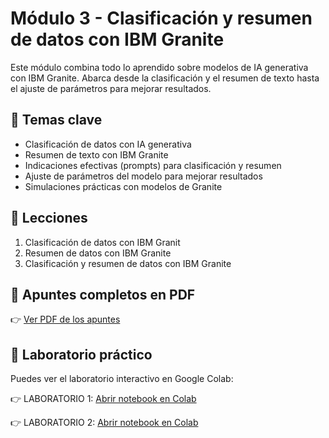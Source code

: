 # Módulo 3 - Clasificación y resumen de datos con IBM Granite

Este módulo combina todo lo aprendido sobre modelos de IA generativa con IBM Granite. Abarca desde la clasificación y el resumen de texto hasta el ajuste de parámetros para mejorar resultados.

## 🧠 Temas clave

- Clasificación de datos con IA generativa
- Resumen de texto con IBM Granite
- Indicaciones efectivas (prompts) para clasificación y resumen
- Ajuste de parámetros del modelo para mejorar resultados
- Simulaciones prácticas con modelos de Granite

## 🧪 Lecciones

1. Clasificación de datos con IBM Granit
2. Resumen de datos con IBM Granite
3. Clasificación y resumen de datos con IBM Granite

## 📎 Apuntes completos en PDF

👉 [Ver PDF de los apuntes](./modulo3_granite_apuntes.pdf)

## 🔬 Laboratorio práctico

Puedes ver el laboratorio interactivo en Google Colab:

👉 LABORATORIO 1: [Abrir notebook en Colab](https://colab.research.google.com/drive/1e1n7QjlcwigctN_FmUwy5KxEZXuDFeg0?usp=sharing)



👉 LABORATORIO 2: [Abrir notebook en Colab](https://colab.research.google.com/drive/1DFI8WOEGSO5chUK8T_YcN8NlYa9-JU4K?usp=sharing)


